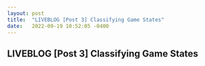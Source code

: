 ```yaml
---
layout: post
title:  "LIVEBLOG [Post 3] Classifying Game States"
date:   2022-09-19 10:52:05 -0400
---
```

<h2>LIVEBLOG [Post 3] Classifying Game States</h2>
<p>


